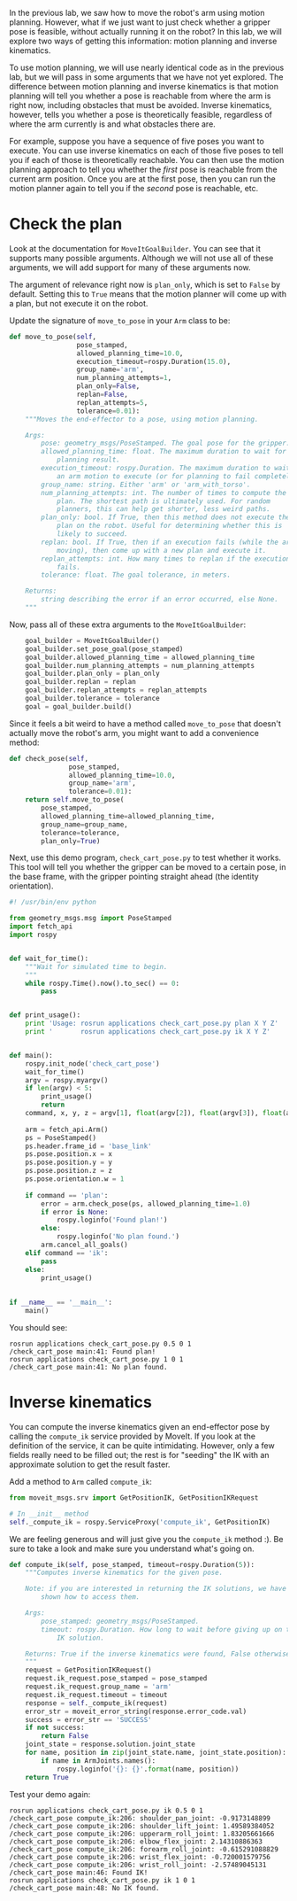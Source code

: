 In the previous lab, we saw how to move the robot's arm using motion planning.
However, what if we just want to just check whether a gripper pose is feasible, without actually running it on the robot?
In this lab, we will explore two ways of getting this information: motion planning and inverse kinematics.

To use motion planning, we will use nearly identical code as in the previous lab, but we will pass in some arguments that we have not yet explored.
The difference between motion planning and inverse kinematics is that motion planning will tell you whether a pose is reachable from where the arm is right now, including obstacles that must be avoided.
Inverse kinematics, however, tells you whether a pose is theoretically feasible, regardless of where the arm currently is and what obstacles there are.

For example, suppose you have a sequence of five poses you want to execute.
You can use inverse kinematics on each of those five poses to tell you if each of those is theoretically reachable.
You can then use the motion planning approach to tell you whether the *first* pose is reachable from the current arm position.
Once you are at the first pose, then you can run the motion planner again to tell you if the *second* pose is reachable, etc.

# Check the plan
Look at the documentation for `MoveItGoalBuilder`.
You can see that it supports many possible arguments.
Although we will not use all of these arguments, we will add support for many of these arguments now.

The argument of relevance right now is `plan_only`, which is set to `False` by default.
Setting this to `True` means that the motion planner will come up with a plan, but not execute it on the robot.

Update the signature of `move_to_pose` in your `Arm` class to be:
```py
def move_to_pose(self,
                 pose_stamped,
                 allowed_planning_time=10.0,
                 execution_timeout=rospy.Duration(15.0),
                 group_name='arm',
                 num_planning_attempts=1,
                 plan_only=False,
                 replan=False,
                 replan_attempts=5,
                 tolerance=0.01):
    """Moves the end-effector to a pose, using motion planning.

    Args:
        pose: geometry_msgs/PoseStamped. The goal pose for the gripper.
        allowed_planning_time: float. The maximum duration to wait for a
            planning result.
        execution_timeout: rospy.Duration. The maximum duration to wait for
            an arm motion to execute (or for planning to fail completely).
        group_name: string. Either 'arm' or 'arm_with_torso'.
        num_planning_attempts: int. The number of times to compute the same
            plan. The shortest path is ultimately used. For random
            planners, this can help get shorter, less weird paths.
        plan_only: bool. If True, then this method does not execute the
            plan on the robot. Useful for determining whether this is
            likely to succeed.
        replan: bool. If True, then if an execution fails (while the arm is
            moving), then come up with a new plan and execute it.
        replan_attempts: int. How many times to replan if the execution
            fails.
        tolerance: float. The goal tolerance, in meters.

    Returns:
        string describing the error if an error occurred, else None.
    """
```

Now, pass all of these extra arguments to the `MoveItGoalBuilder`:
```py
    goal_builder = MoveItGoalBuilder()
    goal_builder.set_pose_goal(pose_stamped)
    goal_builder.allowed_planning_time = allowed_planning_time
    goal_builder.num_planning_attempts = num_planning_attempts
    goal_builder.plan_only = plan_only
    goal_builder.replan = replan
    goal_builder.replan_attempts = replan_attempts
    goal_builder.tolerance = tolerance
    goal = goal_builder.build()
```

Since it feels a bit weird to have a method called `move_to_pose` that doesn't actually move the robot's arm, you might want to add a convenience method:
```py
def check_pose(self, 
               pose_stamped,
               allowed_planning_time=10.0,
               group_name='arm',
               tolerance=0.01):
    return self.move_to_pose(
        pose_stamped,
        allowed_planning_time=allowed_planning_time,
        group_name=group_name,
        tolerance=tolerance,
        plan_only=True)
```

Next, use this demo program, `check_cart_pose.py`  to test whether it works.
This tool will tell you whether the gripper can be moved to a certain pose, in the base frame, with the gripper pointing straight ahead (the identity orientation).
```py
#! /usr/bin/env python

from geometry_msgs.msg import PoseStamped
import fetch_api
import rospy


def wait_for_time():
    """Wait for simulated time to begin.
    """
    while rospy.Time().now().to_sec() == 0:
        pass


def print_usage():
    print 'Usage: rosrun applications check_cart_pose.py plan X Y Z'
    print '       rosrun applications check_cart_pose.py ik X Y Z'


def main():
    rospy.init_node('check_cart_pose')
    wait_for_time()
    argv = rospy.myargv()
    if len(argv) < 5:
        print_usage()
        return
    command, x, y, z = argv[1], float(argv[2]), float(argv[3]), float(argv[4])
   
    arm = fetch_api.Arm()
    ps = PoseStamped()
    ps.header.frame_id = 'base_link'
    ps.pose.position.x = x
    ps.pose.position.y = y
    ps.pose.position.z = z
    ps.pose.orientation.w = 1
           
    if command == 'plan':
        error = arm.check_pose(ps, allowed_planning_time=1.0)
        if error is None:
            rospy.loginfo('Found plan!')
        else:       
            rospy.loginfo('No plan found.')
        arm.cancel_all_goals()
    elif command == 'ik':
        pass
    else:           
        print_usage()
                    
                    
if __name__ == '__main__':
    main()
```

You should see:
```
rosrun applications check_cart_pose.py 0.5 0 1
/check_cart_pose main:41: Found plan!
rosrun applications check_cart_pose.py 1 0 1
/check_cart_pose main:41: No plan found.
```

# Inverse kinematics
You can compute the inverse kinematics given an end-effector pose by calling the `compute_ik` service provided by MoveIt.
If you look at the definition of the service, it can be quite intimidating.
However, only a few fields really need to be filled out; the rest is for "seeding" the IK with an approximate solution to get the result faster.

Add a method to `Arm` called `compute_ik`:

```py
from moveit_msgs.srv import GetPositionIK, GetPositionIKRequest

# In __init__ method
self._compute_ik = rospy.ServiceProxy('compute_ik', GetPositionIK)
```

We are feeling generous and will just give you the `compute_ik` method :).
Be sure to take a look and make sure you understand what's going on.

```py
def compute_ik(self, pose_stamped, timeout=rospy.Duration(5)):
    """Computes inverse kinematics for the given pose.

    Note: if you are interested in returning the IK solutions, we have
        shown how to access them.

    Args:
        pose_stamped: geometry_msgs/PoseStamped.
        timeout: rospy.Duration. How long to wait before giving up on the
            IK solution.

    Returns: True if the inverse kinematics were found, False otherwise.
    """
    request = GetPositionIKRequest()
    request.ik_request.pose_stamped = pose_stamped
    request.ik_request.group_name = 'arm'
    request.ik_request.timeout = timeout
    response = self._compute_ik(request)
    error_str = moveit_error_string(response.error_code.val)
    success = error_str == 'SUCCESS'
    if not success:
        return False
    joint_state = response.solution.joint_state
    for name, position in zip(joint_state.name, joint_state.position):
        if name in ArmJoints.names():
            rospy.loginfo('{}: {}'.format(name, position))
    return True
```

Test your demo again:
```
rosrun applications check_cart_pose.py ik 0.5 0 1
/check_cart_pose compute_ik:206: shoulder_pan_joint: -0.9173148899
/check_cart_pose compute_ik:206: shoulder_lift_joint: 1.49589384052
/check_cart_pose compute_ik:206: upperarm_roll_joint: 1.83205661666
/check_cart_pose compute_ik:206: elbow_flex_joint: 2.14310886363
/check_cart_pose compute_ik:206: forearm_roll_joint: -0.615291088829
/check_cart_pose compute_ik:206: wrist_flex_joint: -0.720001579756
/check_cart_pose compute_ik:206: wrist_roll_joint: -2.57489045131
/check_cart_pose main:46: Found IK!
rosrun applications check_cart_pose.py ik 1 0 1                                                                                                                                 
/check_cart_pose main:48: No IK found.
```